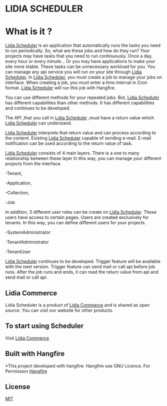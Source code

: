 # LIDIA SCHEDULER


# What is it ?
[Lidia Scheduler](https://www.lidiacommerce.com/lidia-scheduler) is an application that automatically runs the tasks you need to run periodically. So, what are these jobs and how do they run?
Your projects may have tasks that you need to run continuously. Once a day, every hour or every minute... Or you may have applications to make your site more stable. These tasks can be unnecessary workload for you. You can manage any api service you will run on your site through [Lidia Scheduler](https://www.lidiacommerce.com/lidia-scheduler). In [Lidia Scheduler](https://www.lidiacommerce.com/lidia-scheduler), you must create a job to manage your jobs on interface. When creating a job, you must enter a time interval in Cron format. [Lidia Scheduler](https://www.lidiacommerce.com/lidia-scheduler) will run this job with Hangfire.

You can use different methods for your repeated jobs. But, [Lidia Scheduler](https://www.lidiacommerce.com/lidia-scheduler) has different capabilities than other methods. It has different capabilities and continues to be developed.

The API ,that you call in [Lidia Scheduler](https://www.lidiacommerce.com/lidia-scheduler) ,must have  a return value which [Lidia Scheduler](https://www.lidiacommerce.com/lidia-scheduler) can understand.


[Lidia Scheduler](https://www.lidiacommerce.com/lidia-scheduler) interprets that return value and can process according to the content. Existing [Lidia Scheduler](https://www.lidiacommerce.com/lidia-scheduler) capable of sending e-mail. E-mail notification can be used according to the return value of task.

[Lidia Scheduler](https://www.lidiacommerce.com/lidia-scheduler) consists of 4 main layers. There is a one to many relationship between these layer In this way, you can manage your different projects from the interface.

-Tenant,

-Application,

-Collection,

-Job

In addition, 3 different user roles can be create on [Lidia Scheduler](https://www.lidiacommerce.com/lidia-scheduler). These users have access to certain pages. Users are created exclusively for tenants. In this way, you can define different users for your projects.

-SystemAdministrator

-TenantAdministrator

-TenantUser

[Lidia Scheduler](https://www.lidiacommerce.com/lidia-scheduler) continues to be developed. Trigger feature will be available with the next version. Trigger feature can send mail or call api before job runs. After the job runs and ends, it can read the return value from api and send mail or call api.



## Lidia Commerce
Lidia Scheduler is a product of  [Lidia Commerce](https://www.lidiacommerce.com/products)
and is shared as open source. You can visit our website for other products.

## To start using Scheduler

Visit [Lidia Commerce](https://www.lidiacommerce.com/lidia-scheduler)
## Built with Hangfire
*This project developed with hangfire. Hangfire use GNU Licence.
For Permission [Hangfire](https://github.com/HangfireIO/Hangfire#license)

## License

[MIT](https://choosealicense.com/licenses/mit/)
